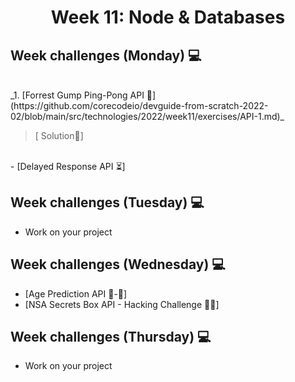 <h1 align="center">Week 11: Node & Databases </h1>

## Week challenges (Monday) 💻
<br>
_1. [Forrest Gump Ping-Pong API 🏓](https://github.com/corecodeio/devguide-from-scratch-2022-02/blob/main/src/technologies/2022/week11/exercises/API-1.md)_
<br>

 >[ Solution📝]
 <br>
- [Delayed Response API ⏳]

## Week challenges (Tuesday) 💻

- Work on your project

## Week challenges (Wednesday) 💻

- [Age Prediction API 👶-👴]
- [NSA Secrets Box API - Hacking Challenge 👨‍💻]

## Week challenges (Thursday) 💻

- Work on your project
